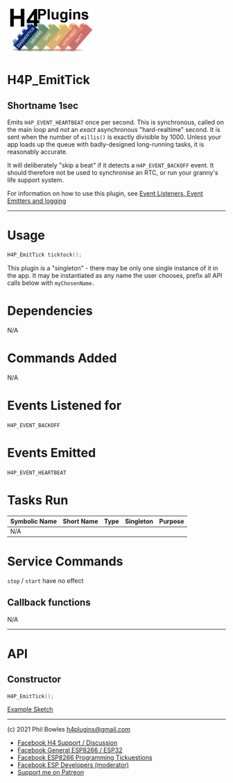 ![H4P Logo](/assets/DiagLogo.jpg)

# H4P_EmitTick

## Shortname 1sec

Emits `H4P_EVENT_HEARTBEAT` once per second. This is synchronous, called on the main loop and *not* an *exact* asynchronous "hard-realtime" second. It is sent when the number of `millis()` is exactly divisible by 1000. Unless your app loads up the queue with badly-designed long-running tasks, it is reasonably accurate.

It will deliberately "skip a beat" if it detects a `H4P_EVENT_BACKOFF` event. It should therefore not be used to synchronise an RTC, or run your granny's life support system.

For information on how to use this plugin, see [Event Listeners, Event Emitters and logging](events.md)

---

# Usage

```cpp
H4P_EmitTick ticktock();
```

This plugin is a "singleton" - there may be only one single instance of it in the app. 
It may be instantiated as any name the user chooses, prefix all API calls below with `myChosenName.`

# Dependencies

N/A

# Commands Added

N/A

# Events Listened for

`H4P_EVENT_BACKOFF`

# Events Emitted

`H4P_EVENT_HEARTBEAT`

# Tasks Run

| Symbolic Name | Short Name | Type | Singleton | Purpose |
| :----------   | :--- | :--- | :-------: | :---    |
|N/A|||||

# Service Commands

`stop` / `start` have no effect

## Callback functions

N/A

---

# API

## Constructor

```cpp
H4P_EmitTick();
```

[Example Sketch](../examples/LOGGING/EmittersListeners/EmittersListeners.ino)

---

(c) 2021 Phil Bowles h4plugins@gmail.com

* [Facebook H4  Support / Discussion](https://www.facebook.com/groups/444344099599131/)
* [Facebook General ESP8266 / ESP32](https://www.facebook.com/groups/2125820374390340/)
* [Facebook ESP8266 Programming Tickuestions](https://www.facebook.com/groups/esp8266questions/)
* [Facebook ESP Developers (moderator)](https://www.facebook.com/groups/ESP8266/)
* [Support me on Patreon](https://patreon.com/esparto)